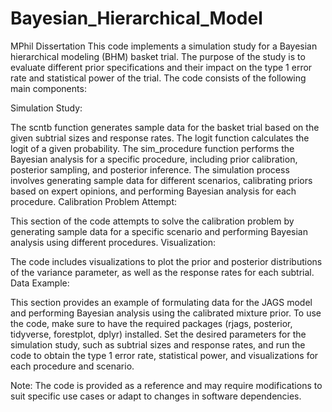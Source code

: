 # Bayesian_Hierarchical_Model
MPhil Dissertation
This code implements a simulation study for a Bayesian hierarchical modeling (BHM) basket trial. The purpose of the study is to evaluate different prior specifications and their impact on the type 1 error rate and statistical power of the trial. The code consists of the following main components:

Simulation Study:

The scntb function generates sample data for the basket trial based on the given subtrial sizes and response rates.
The logit function calculates the logit of a given probability.
The sim_procedure function performs the Bayesian analysis for a specific procedure, including prior calibration, posterior sampling, and posterior inference.
The simulation process involves generating sample data for different scenarios, calibrating priors based on expert opinions, and performing Bayesian analysis for each procedure.
Calibration Problem Attempt:

This section of the code attempts to solve the calibration problem by generating sample data for a specific scenario and performing Bayesian analysis using different procedures.
Visualization:

The code includes visualizations to plot the prior and posterior distributions of the variance parameter, as well as the response rates for each subtrial.
Data Example:

This section provides an example of formulating data for the JAGS model and performing Bayesian analysis using the calibrated mixture prior.
To use the code, make sure to have the required packages (rjags, posterior, tidyverse, forestplot, dplyr) installed. Set the desired parameters for the simulation study, such as subtrial sizes and response rates, and run the code to obtain the type 1 error rate, statistical power, and visualizations for each procedure and scenario.

Note: The code is provided as a reference and may require modifications to suit specific use cases or adapt to changes in software dependencies.
